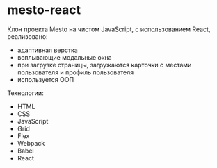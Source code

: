 # mesto-react
Клон проекта Mesto на чистом JavaScript, с использованием React, реализовано:
- адаптивная верстка
- всплывающие модальные окна
- при загрузке страницы, загружаются карточки с местами пользователя и профиль пользователя
- используется ООП

Технологии:
- HTML
- CSS
- JavaScript
- Grid
- Flex
- Webpack
- Babel
- React


